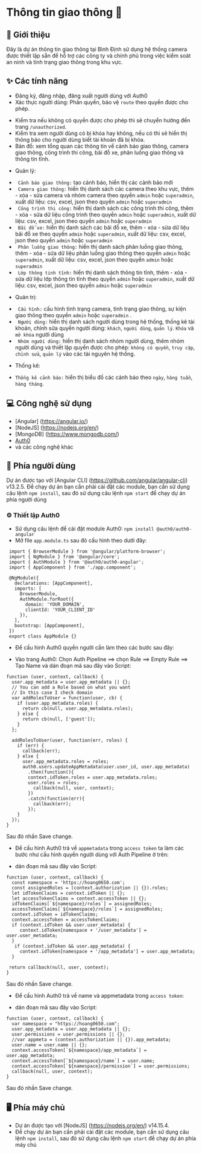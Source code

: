 # Thông tin giao thông 🚦

## 🎉 Giới thiệu

Đây là dự án thông tin giao thông tại Bình Định sử dụng hệ thống camera được thiết lập sẵn để hỗ trợ các công ty và chính phủ trong việc kiểm soát an ninh và tình trạng giao thông trong khu vực.

## ✨ Các tính năng

- Đăng ký, đăng nhập, đăng xuất người dùng với Auth0
- Xác thực người dùng: 
 Phân quyền, bảo vệ `route` theo quyền được cho phép. 
+ Kiểm tra nếu không có quyền được cho phép thì sẽ chuyển hướng đến trang `/unauthorized`.
+ Kiểm tra xem người dùng có bị khóa hay không, nếu có thì sẽ hiển thị thông báo cho người dùng biết tài khoản đã bị khóa.
+ Bản đồ: xem tổng quan các thông tin về cảnh báo giao thông, camera giao thông, công trình thi công, bãi đỗ xe, phân luồng giao thông và thông tin tĩnh. 
- Quản lý:
+ ` Cảnh báo giao thông:` tạo cảnh báo, hiển thị các cảnh báo mới
+ ` Camera giao thông:` hiển thị danh sách các camera theo khu vực, thêm - xóa - sửa camera và nhóm camera theo quyền `admin` hoặc `superadmin`, xuất dữ liệu: csv, excel, json theo quyền `admin` hoặc `superadmin`
+ ` Công trình thi công:` hiển thị danh sách các công trình thi công, thêm - xóa - sửa dữ liệu công trình theo quyền `admin` hoặc `superadmin`, xuất dữ liệu: csv, excel, json theo quyền `admin` hoặc `superadmin`
+ ` Bãi đỗ xe:` hiển thị danh sách các bãi đỗ xe, thêm - xóa - sửa dữ liệu bãi đỗ xe theo quyền `admin` hoặc `superadmin`, xuất dữ liệu: csv, excel, json theo quyền `admin` hoặc `superadmin`
+ ` Phân luồng giao thông:` hiển thị danh sách phân luồng giao thông, thêm - xóa - sửa dữ liệu phân luồng giao thông theo quyền `admin` hoặc `superadmin`, xuất dữ liệu: csv, excel, json theo quyền `admin` hoặc `superadmin`
+ ` Lớp thông tinh tĩnh:` hiển thị danh sách thông tin tĩnh, thêm - xóa - sửa dữ liệu lớp thông tin tĩnh theo quyền `admin` hoặc `superadmin`, xuất dữ liệu: csv, excel, json theo quyền `admin` hoặc `superadmin`
- Quản trị:
+ ` Cấu hình:` cấu hình tình trạng camera, tình trạng giao thông, sự kiện giao thông theo quyền `admin` hoặc `superadmin` .
+ ` Người dùng:` hiển thị danh sách người dùng trong hệ thống, thống kê tài khoản, chỉnh sửa quyền người dùng: `khách`, `người dùng`, `quản lý`. `Khóa` và `mở khóa` người dùng
+ ` Nhóm người dùng:` hiển thị danh sách nhóm người dùng, thêm nhóm người dùng và thiết lập quyền được cho phép: `không có quyền`, `truy cập`, `chỉnh sửa`, `quản lý` vào các tài nguyên hệ thống.
- Thống kê:
+ `Thống kê cảnh báo:` hiển thị biểu đồ các cảnh báo theo `ngày`, `hàng tuần`, `hàng tháng`.

## 💻 Công nghệ sử dụng
- [Angular] (https://angular.io/)
- [NodeJS] (https://nodejs.org/en/)
- [MongoDB] (https://www.mongodb.com/)
- [Auth0](https://auth0.com/)
- và các công nghệ khác

## 👤 Phía người dùng

Dự án được tạo với [Angular CLI] (https://github.com/angular/angular-cli)  v13.2.5.
Để chạy dự án bạn cần phải cài đặt các module, bạn cần sử dụng câu lệnh `npm install`, sau đó sử dụng câu lệnh `npm start` để chạy dự án phía người dùng

### ⚙️ Thiết lập Auth0
- Sử dụng câu lệnh để cài đặt module Auth0: `npm install @auth0/auth0-angular`
- Mở file `app.module.ts` sau đó cấu hình theo dưới đây:

```
 import { BrowserModule } from '@angular/platform-browser';
 import { NgModule } from '@angular/core';
 import { AuthModule } from '@auth0/auth0-angular';
 import { AppComponent } from './app.component';

 @NgModule({
   declarations: [AppComponent],
   imports: [
     BrowserModule,
     AuthModule.forRoot({
       domain: 'YOUR_DOMAIN',
       clientId: 'YOUR_CLIENT_ID'
     }),
   ],
   bootstrap: [AppComponent],
 })
 export class AppModule {}
 ```
 
- Để cấu hình Auth0 quyền người cần làm theo các bước sau đây:
+ Vào trang Auth0: Chọn Auth Pipeline ==> chọn Rule ==> Empty Rule ==> Tạo Name và dán đoạn mã sau đây vào Script:

``` 
function (user, context, callback) {
  user.app_metadata = user.app_metadata || {};
  // You can add a Role based on what you want
  // In this case I check domain
  var addRolesToUser = function(user, cb) { 
    if (user.app_metadata.roles) {
      return cb(null, user.app_metadata.roles);
    } else {
      return cb(null, ['guest']);
    }
  };

  addRolesToUser(user, function(err, roles) {
    if (err) {
      callback(err);
    } else {
      user.app_metadata.roles = roles;
      auth0.users.updateAppMetadata(user.user_id, user.app_metadata)
        .then(function(){
        context.idToken.roles = user.app_metadata.roles; 
        user.roles = roles;
          callback(null, user, context);
        })
        .catch(function(err){
          callback(err);
        }); 
    }
  });
}
```

Sau đó nhấn Save change.

- Để cấu hình Auth0 trả về `appmetadata` trong `access token` ta làm các bước như cấu hình quyền người dùng với Auth Pipeline ở trên:
+ dán đoạn mã sau đây vào Script:

```
function (user, context, callback) {
  const namespace = 'https://hoang0650.com';
  const assignedRoles = (context.authorization || {}).roles;
  let idTokenClaims = context.idToken || {};
  let accessTokenClaims = context.accessToken || {};
  idTokenClaims[`${namespace}/roles`] = assignedRoles;
  accessTokenClaims[`${namespace}/roles`] = assignedRoles;
  context.idToken = idTokenClaims;
  context.accessToken = accessTokenClaims;
  if (context.idToken && user.user_metadata) {
     context.idToken[namespace + '/user_metadata'] = user.user_metadata;
  }
   if (context.idToken && user.app_metadata) {
     context.idToken[namespace + '/app_metadata'] = user.app_metadata;
  }

 return callback(null, user, context);
}
```

Sau đó nhấn Save change.

- Để cấu hình Auth0 trả về name và appmetadata trong `access token`:
+ dán đoạn mã sau đây vào Script:

```
function (user, context, callback) {
  var namespace = "https://hoang0650.com";
  user.app_metadata = user.app_metadata || {};
  user.permissions = user.permissions || {};
  //var appmeta = (context.authorization || {}).app_metadata;
  user.name = user.name || {};
  context.accessToken[`${namespace}/app_metadata`] = user.app_metadata; 
  context.accessToken[`${namespace}/name`] = user.name;
  context.accessToken[`${namespace}/permission`] = user.permissions;
  callback(null, user, context);
}
```

Sau đó nhấn Save change.

## 🖥 Phía máy chủ

- Dự án được tạo với [NodeJS] (https://nodejs.org/en/)  v14.15.4.
- Để chạy dự án bạn cần phải cài đặt các module, bạn cần sử dụng câu lệnh `npm install`, sau đó sử dụng câu lệnh `npm start` để chạy dự án phía máy chủ


